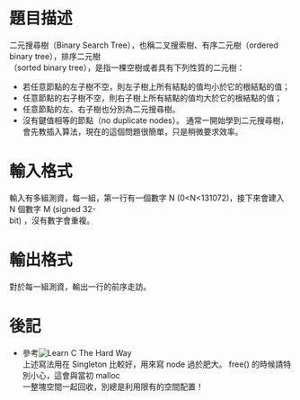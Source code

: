 # 題目描述
二元搜尋樹（Binary Search Tree），也稱二叉搜索樹、有序二元樹（ordered binary tree），排序二元樹 <br>
（sorted binary tree），是指一棵空樹或者具有下列性質的二元樹： <br>
- 若任意節點的左子樹不空，則左子樹上所有結點的值均小於它的根結點的值；
- 任意節點的右子樹不空，則右子樹上所有結點的值均大於它的根結點的值；
- 任意節點的左、右子樹也分別為二元搜尋樹。
- 沒有鍵值相等的節點（no duplicate nodes）。
通常一開始學到二元搜尋樹，會先教插入算法，現在的這個問題很簡單，只是稍微要求效率。 <br>
# 輸入格式
輸入有多組測資，每一組，第一行有一個數字 N (0<N<131072)，接下來會建入 N 個數字 M (signed 32- <br>
bit) ，沒有數字會重複。
# 輸出格式
對於每一組測資，輸出一行的前序走訪。
# 後記
- 參考![Learn C The Hard Way](https://learncodethehardway.org/c/) <br>
上述寫法用在 Singleton 比較好，用來寫 node 過於肥大。 free()  的時候請特別小心，這會與當初  malloc  <br>
一整塊空間一起回收，別總是利用限有的空間配置！